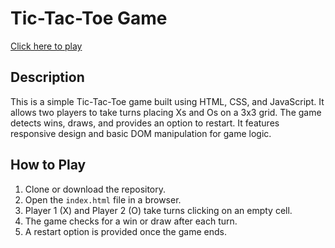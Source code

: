 <h1>Tic-Tac-Toe Game</h1>
  <a href="https://tic-tac-toe-game0208.netlify.app/">Click here to play </a>

<h2>Description</h2>
<p>
    This is a simple Tic-Tac-Toe game built using HTML, CSS, and JavaScript. It allows two players to take turns placing Xs and Os on a 3x3 grid. The game detects wins, draws, and provides an option to restart. It features responsive design and basic DOM manipulation for game logic.
</p>

<h2>How to Play</h2>
<ol>
    <li>Clone or download the repository.</li>
    <li>Open the <code>index.html</code> file in a browser.</li>
    <li>Player 1 (X) and Player 2 (O) take turns clicking on an empty cell.</li>
    <li>The game checks for a win or draw after each turn.</li>
    <li>A restart option is provided once the game ends.</li>
</ol>

